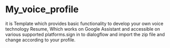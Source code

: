 # My_voice_profile
it is Template which provides basic functionality to develop your own voice technology Resume, Which works on Google Assistant and accessible on various supported platforms.sign in to dialogflow and import the zip file and change according to your profile.

